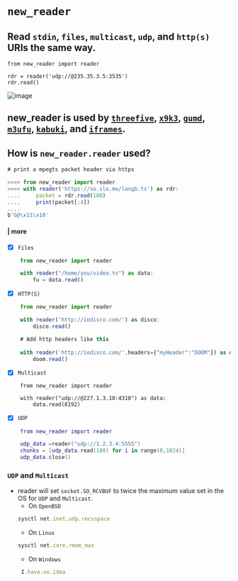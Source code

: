 # `new_reader` 
## Read `stdin`, `files`, `multicast`, `udp`, and `http(s)` URIs the same way.  
```python3
from new_reader import reader

rdr = reader('udp://@235.35.3.5:3535')
rdr.read()
```
  
  

![image](https://user-images.githubusercontent.com/52701496/205797792-aee34f1c-039c-427b-87f4-709c3b6a8aa2.png)

## new_reader is used by [`threefive`](https://github.com/futzu/threefive), [`x9k3`](https://github.com/futzu/x9k3), [`gumd`](https://github.com/futzu/gumd), [`m3ufu`](https://github.com/futzu/m3ufu), [`kabuki`](https://github.com/futzu/kabuki), and [`iframes`](https://github.com/futzu/iframes).
 
 ## How is `new_reader.reader` used?
 ```js
 # print a mpegts packet header via https
 
>>>> from new_reader import reader
>>>> with reader('https://so.slo.me/longb.ts') as rdr:
....     packet = rdr.read(188)
....     print(packet[:4])
....     
b'G@\x11\x10'
```
           
 
#### | more

- [x] `Files`
```js
    from new_reader import reader

    with reader("/home/you/video.ts") as data:
        fu = data.read()
```
- [x] `HTTP(S)`
```js
    from new_reader import reader

    with reader('http://iodisco.com/') as disco:
        disco.read()

    # Add http headers like this 
    
    with reader('http://iodisco.com/',headers={"myHeader":"DOOM"}) as doom:
        doom.read()

```
- [x] `Multicast`
```smalltalk
    from new_reader import reader

    with reader("udp://@227.1.3.10:4310") as data:
        data.read(8192)
```
- [x] `UDP`
```lua
    from new_reader import reader

    udp_data =reader("udp://1.2.3.4:5555")
    chunks = [udp_data.read(188) for i in range(0,1024)]
    udp_data.close()
```
  ### `UDP` and `Multicast`
  * reader will set `socket.SO_RCVBUF` to twice the maximum value set in the OS for `UDP` and `Multicast`.
    * On `OpenBSD` 
    ```js
    sysctl net.inet.udp.recvspace
    ```
    * On `Linux`
    ```js
    sysctl net.core.rmem_max
    ```
    * On `Windows`
    ```js
     I.have.no.idea
    ```
   
